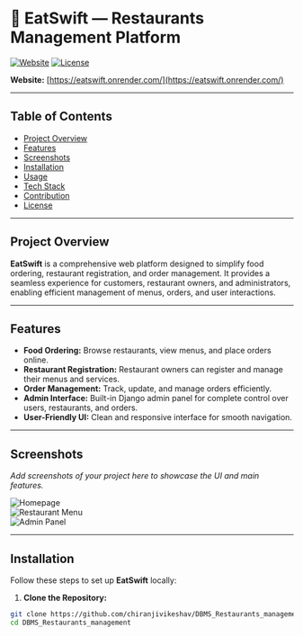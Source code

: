 # 🍴 EatSwift — Restaurants Management Platform  

[![Website](https://img.shields.io/badge/Website-Live-brightgreen)](https://eatswift.onrender.com/)
[![License](https://img.shields.io/badge/License-MIT-blue)](https://opensource.org/licenses/MIT)

**Website:** [https://eatswift.onrender.com/](https://eatswift.onrender.com/)  

---

## Table of Contents
- [Project Overview](#project-overview)
- [Features](#features)
- [Screenshots](#screenshots)
- [Installation](#installation)
- [Usage](#usage)
- [Tech Stack](#tech-stack)
- [Contribution](#contribution)
- [License](#license)

---

## Project Overview  
**EatSwift** is a comprehensive web platform designed to simplify food ordering, restaurant registration, and order management. It provides a seamless experience for customers, restaurant owners, and administrators, enabling efficient management of menus, orders, and user interactions.  

---

## Features  
- **Food Ordering:** Browse restaurants, view menus, and place orders online.  
- **Restaurant Registration:** Restaurant owners can register and manage their menus and services.  
- **Order Management:** Track, update, and manage orders efficiently.  
- **Admin Interface:** Built-in Django admin panel for complete control over users, restaurants, and orders.  
- **User-Friendly UI:** Clean and responsive interface for smooth navigation.  

---

## Screenshots  
*Add screenshots of your project here to showcase the UI and main features.*  

![Homepage](screenshots/homepage.png)  
![Restaurant Menu](screenshots/menu.png)  
![Admin Panel](screenshots/admin.png)  

---

## Installation  

Follow these steps to set up **EatSwift** locally:  

1. **Clone the Repository:**  
```bash
git clone https://github.com/chiranjivikeshav/DBMS_Restaurants_management.git
cd DBMS_Restaurants_management
